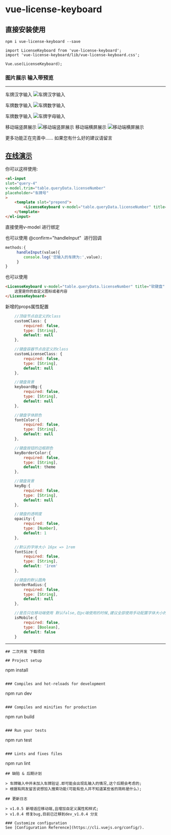 # vue-license-keyboard

## 直接安装使用
```
npm i vue-license-keyboard --save
```
```
import LicenseKeyboard from 'vue-license-keyboard';
import 'vue-license-keyboard/lib/vue-license-keyboard.css';

Vue.use(LicenseKeyboard);
```
### 图片展示 输入带预览
---
车牌汉字输入
![车牌汉字输入](https://github.com/langyuxiansheng/vue-license-keyboard/blob/master/images/l1.png)

车牌数字输入
![车牌数字输入](https://github.com/langyuxiansheng/vue-license-keyboard/blob/master/images/l2.png)

车牌数字输入
![车牌字母输入](https://github.com/langyuxiansheng/vue-license-keyboard/blob/master/images/l2.png)

移动端竖屏展示
![移动端竖屏展示](https://github.com/langyuxiansheng/vue-license-keyboard/blob/master/images/l4.jpg)
移动端横屏展示
![移动端横屏展示](https://github.com/langyuxiansheng/vue-license-keyboard/blob/master/images/l5.jpg)

更多功能正在完善中......
如果您有什么好的建议请留言

## [在线演示](https://langyuxiansheng.github.io/vue-license-keyboard/)

你可以这样使用: 

```html
<el-input
slot="query-4"
v-model.trim="table.queryData.licenseNumber"
placeholder="车牌号"
>
    <template slot="prepend">
        <LicenseKeyboard v-model="table.queryData.licenseNumber" title="软键盘" />
    </template>
</el-input>
```

直接使用v-model 进行绑定

也可以使用 @confirm="handleInput"  进行回调
```javascript
methods:{
     handleInput(value){
        console.log('您输入的车牌为:',value);
     }
}
```
也可以使用  
```html
<LicenseKeyboard v-model="table.queryData.licenseNumber" title="软键盘" > 
    这里是你的自定义图标或者内容
</LicenseKeyboard>
```

新增的props属性配置

```javascript
    //顶级节点自定义的class
    customClass: {
        required: false,
        type: [String],
        default: null
    },

    //键盘容器节点自定义的class
    customLicenseClass: {
        required: false,
        type: [String],
        default: null
    },

    //键盘背景
    keyboardBg:{
        required: false,
        type: [String],
        default: null
    },

    //键盘字体颜色
    fontColor:{
        required: false,
        type: [String],
        default: null
    },

    //键盘按钮的边框颜色
    keyBorderColor:{
        required: false,
        type: [String],
        default: theme
    },

    //键盘背景
    keyBg:{ 
        required: false,
        type: [String],
        default: null
    },

    //键盘的透明度
    opacity:{
        required: false,
        type: [Number],
        default: 1
    },

    //默认的字体大小 16px => 1rem
    fontSize:{
        required: false,
        type: [String],
        default: '1rem'
    },

    //键盘的默认圆角
    borderRadius:{  
        required: false,
        type: [String],
        default: null
    },

    //是否只在移动端使用 默认false,在pc端使用的时候,建议全部使用手动配置字体大小的方法,区别在于是否会开启字体响应,其中使用了autosize的方法,会改变跟元素的font-size
    isMobile:{
        required: false,
        type: [Boolean],
        default: false
    }
```
---

```
## 二次开发 下载项目

## Project setup
```
npm install
```

### Compiles and hot-reloads for development
```
npm run dev
```

### Compiles and minifies for production
```
npm run build
```

### Run your tests
```
npm run test
```

### Lints and fixes files
```
npm run lint
```
## 缺陷 & 后期计划

> 车牌输入中并未加入车牌验证.即可能会出现乱输入的情况,这个后期会考虑的;
> 根据有网友留言说想加入搜索功能(可能有些人并不知道某些省的简称是什么);

## 更新日志

> v1.0.5 新增适应移动端,且增加自定义属性和样式;
> v1.0.4 修复bug,目前已迁移到dev_v1.0.4 分支

### Customize configuration
See [Configuration Reference](https://cli.vuejs.org/config/).
